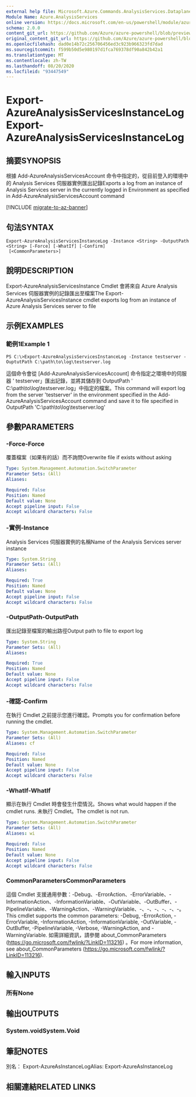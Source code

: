 ```yaml
---
external help file: Microsoft.Azure.Commands.AnalysisServices.Dataplane.dll-Help.xml
Module Name: Azure.AnalysisServices
online version: https://docs.microsoft.com/en-us/powershell/module/azurerm.analysisservices/export-azureanalysisservicesinstancelog
schema: 2.0.0
content_git_url: https://github.com/Azure/azure-powershell/blob/preview/src/ResourceManager/AnalysisServices/Commands.AnalysisServices.Dataplane/help/Export-AzureAnalysisServicesInstanceLog.md
original_content_git_url: https://github.com/Azure/azure-powershell/blob/preview/src/ResourceManager/AnalysisServices/Commands.AnalysisServices.Dataplane/help/Export-AzureAnalysisServicesInstanceLog.md
ms.openlocfilehash: dad0e14b72c256706456ed3c923b966323fd7dad
ms.sourcegitcommit: f599b50d5e980197d1fca769378df90a842b42a1
ms.translationtype: MT
ms.contentlocale: zh-TW
ms.lasthandoff: 08/20/2020
ms.locfileid: "93447549"
---
```

# <span data-ttu-id="803af-101">Export-AzureAnalysisServicesInstanceLog</span><span class="sxs-lookup"><span data-stu-id="803af-101">Export-AzureAnalysisServicesInstanceLog</span></span>

## <span data-ttu-id="803af-102">摘要</span><span class="sxs-lookup"><span data-stu-id="803af-102">SYNOPSIS</span></span>
<span data-ttu-id="803af-103">根據 Add-AzureAnalysisServicesAccount 命令中指定的，從目前登入的環境中的 Analysis Services 伺服器實例匯出記錄</span><span class="sxs-lookup"><span data-stu-id="803af-103">Exports a log from an instance of Analysis Services server in the currently logged in Environment as specified in Add-AzureAnalysisServicesAccount command</span></span>

[!INCLUDE [migrate-to-az-banner](../../includes/migrate-to-az-banner.md)]

## <span data-ttu-id="803af-104">句法</span><span class="sxs-lookup"><span data-stu-id="803af-104">SYNTAX</span></span>

```
Export-AzureAnalysisServicesInstanceLog -Instance <String> -OutputPath <String> [-Force] [-WhatIf] [-Confirm]
 [<CommonParameters>]
```

## <span data-ttu-id="803af-105">說明</span><span class="sxs-lookup"><span data-stu-id="803af-105">DESCRIPTION</span></span>
<span data-ttu-id="803af-106">Export-AzureAnalysisServicesInstance Cmdlet 會將來自 Azure Analysis Services 伺服器實例的記錄匯出至檔案</span><span class="sxs-lookup"><span data-stu-id="803af-106">The Export-AzureAnalysisServicesInstance cmdlet exports log from an instance of Azure Analysis Services server to file</span></span>

## <span data-ttu-id="803af-107">示例</span><span class="sxs-lookup"><span data-stu-id="803af-107">EXAMPLES</span></span>

### <span data-ttu-id="803af-108">範例1</span><span class="sxs-lookup"><span data-stu-id="803af-108">Example 1</span></span>
```
PS C:\>Export-AzureAnalysisServicesInstanceLog -Instance testserver -OuptutPath C:\path\to\log\testserver.log
```

<span data-ttu-id="803af-109">這個命令會從 [Add-AzureAnalysisServicesAccount] 命令指定之環境中的伺服器 ' testserver」匯出記錄，並將其儲存到 OutputPath ' C:\path\to\log\testserver.log」中指定的檔案。</span><span class="sxs-lookup"><span data-stu-id="803af-109">This command will export log from the server 'testserver' in the environment specified in the Add-AzureAnalysisServicesAccount command and save it to file specified in OutputPath 'C:\path\to\log\testserver.log'</span></span>

## <span data-ttu-id="803af-110">參數</span><span class="sxs-lookup"><span data-stu-id="803af-110">PARAMETERS</span></span>

### <span data-ttu-id="803af-111">-Force</span><span class="sxs-lookup"><span data-stu-id="803af-111">-Force</span></span>
<span data-ttu-id="803af-112">覆蓋檔案（如果有的話）而不詢問</span><span class="sxs-lookup"><span data-stu-id="803af-112">Overwrite file if exists without asking</span></span>

```yaml
Type: System.Management.Automation.SwitchParameter
Parameter Sets: (All)
Aliases:

Required: False
Position: Named
Default value: None
Accept pipeline input: False
Accept wildcard characters: False
```

### <span data-ttu-id="803af-113">-實例</span><span class="sxs-lookup"><span data-stu-id="803af-113">-Instance</span></span>
<span data-ttu-id="803af-114">Analysis Services 伺服器實例的名稱</span><span class="sxs-lookup"><span data-stu-id="803af-114">Name of the Analysis Services server instance</span></span>

```yaml
Type: System.String
Parameter Sets: (All)
Aliases:

Required: True
Position: Named
Default value: None
Accept pipeline input: False
Accept wildcard characters: False
```

### <span data-ttu-id="803af-115">-OutputPath</span><span class="sxs-lookup"><span data-stu-id="803af-115">-OutputPath</span></span>
<span data-ttu-id="803af-116">匯出記錄至檔案的輸出路徑</span><span class="sxs-lookup"><span data-stu-id="803af-116">Output path to file to export log</span></span>

```yaml
Type: System.String
Parameter Sets: (All)
Aliases:

Required: True
Position: Named
Default value: None
Accept pipeline input: False
Accept wildcard characters: False
```

### <span data-ttu-id="803af-117">-確認</span><span class="sxs-lookup"><span data-stu-id="803af-117">-Confirm</span></span>
<span data-ttu-id="803af-118">在執行 Cmdlet 之前提示您進行確認。</span><span class="sxs-lookup"><span data-stu-id="803af-118">Prompts you for confirmation before running the cmdlet.</span></span>

```yaml
Type: System.Management.Automation.SwitchParameter
Parameter Sets: (All)
Aliases: cf

Required: False
Position: Named
Default value: None
Accept pipeline input: False
Accept wildcard characters: False
```

### <span data-ttu-id="803af-119">-WhatIf</span><span class="sxs-lookup"><span data-stu-id="803af-119">-WhatIf</span></span>
<span data-ttu-id="803af-120">顯示在執行 Cmdlet 時會發生什麼情況。</span><span class="sxs-lookup"><span data-stu-id="803af-120">Shows what would happen if the cmdlet runs.</span></span> <span data-ttu-id="803af-121">未執行 Cmdlet。</span><span class="sxs-lookup"><span data-stu-id="803af-121">The cmdlet is not run.</span></span>

```yaml
Type: System.Management.Automation.SwitchParameter
Parameter Sets: (All)
Aliases: wi

Required: False
Position: Named
Default value: None
Accept pipeline input: False
Accept wildcard characters: False
```

### <span data-ttu-id="803af-122">CommonParameters</span><span class="sxs-lookup"><span data-stu-id="803af-122">CommonParameters</span></span>
<span data-ttu-id="803af-123">這個 Cmdlet 支援通用參數：-Debug、-ErrorAction、-ErrorVariable、-InformationAction、-InformationVariable、-OutVariable、-OutBuffer、-PipelineVariable、-WarningAction、-WarningVariable、-、-、-、-、-、-。</span><span class="sxs-lookup"><span data-stu-id="803af-123">This cmdlet supports the common parameters: -Debug, -ErrorAction, -ErrorVariable, -InformationAction, -InformationVariable, -OutVariable, -OutBuffer, -PipelineVariable, -Verbose, -WarningAction, and -WarningVariable.</span></span> <span data-ttu-id="803af-124">如需詳細資訊，請參閱 about_CommonParameters (https://go.microsoft.com/fwlink/?LinkID=113216) 。</span><span class="sxs-lookup"><span data-stu-id="803af-124">For more information, see about_CommonParameters (https://go.microsoft.com/fwlink/?LinkID=113216).</span></span>

## <span data-ttu-id="803af-125">輸入</span><span class="sxs-lookup"><span data-stu-id="803af-125">INPUTS</span></span>

### <span data-ttu-id="803af-126">所有</span><span class="sxs-lookup"><span data-stu-id="803af-126">None</span></span>

## <span data-ttu-id="803af-127">輸出</span><span class="sxs-lookup"><span data-stu-id="803af-127">OUTPUTS</span></span>

### <span data-ttu-id="803af-128">System.void</span><span class="sxs-lookup"><span data-stu-id="803af-128">System.Void</span></span>

## <span data-ttu-id="803af-129">筆記</span><span class="sxs-lookup"><span data-stu-id="803af-129">NOTES</span></span>
<span data-ttu-id="803af-130">別名： Export-AzureAsInstanceLog</span><span class="sxs-lookup"><span data-stu-id="803af-130">Alias: Export-AzureAsInstanceLog</span></span>

## <span data-ttu-id="803af-131">相關連結</span><span class="sxs-lookup"><span data-stu-id="803af-131">RELATED LINKS</span></span>
